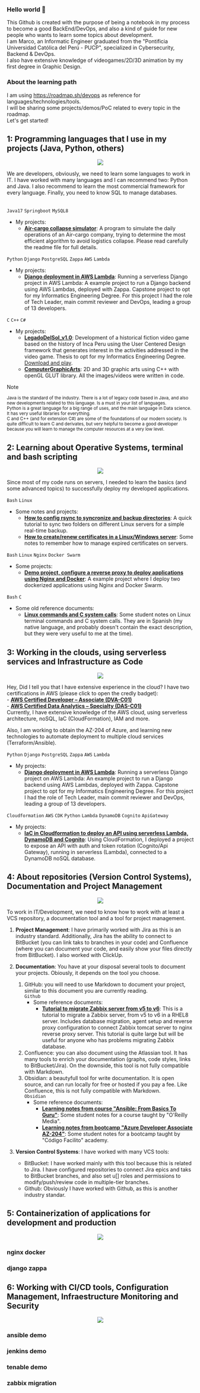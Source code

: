 ### Hello world 👋
This Github is created with the purpose of being a notebook in my process to become a good BackEnd/DevOps, and also a kind of guide for new people who wants to learn some topics about development.  
I am Marco, an Informatic Engineer graduated from the "Pontificia Universidad Católica del Perú - PUCP", specialized in Cybersecurity, Backend & DevOps.  
I also have extensive knowledge of videogames/2D/3D animation by my first degree in Graphic Design. 

### About the learning path
I am using https://roadmap.sh/devops as reference for languages/technologies/tools.  
I will be sharing some projects/demos/PoC related to every topic in the roadmap.  
Let's get started!

## 1: Programming languages ​​that I use in my projects (Java, Python, others)
<p align="center" size="small">
  <a href="https://skillicons.dev">
    <img src="https://skillicons.dev/icons?i=python,django,java,spring,c,cpp,mysql,postgres,postman" />
  </a>
</p>
We are developers, obviously, we need to learn some languages to work in IT. I have worked with many languages and I can recommend two: Python and Java. I also recommend to learn the most commercial framework for every language. Finally, you need to know SQL to manage databases.      
<br/><br/>  

`Java17` `Springboot` `MySQL8`  
- My projects:
	- **[Air-cargo collapse simulator](https://github.com/MrBossio/parcel-shipments-by-air-cargo-API)**: A program to simulate the daily operations of an Air-cargo company, trying to determine the most efficient algorithm to avoid logistics collapse. Please read carefully the readme file for full details.  

`Python` `Django` `PostgreSQL` `Zappa` `AWS` `Lambda` 
- My projects:
	- **[Django deployment in AWS Lambda](https://github.com/MrBossio/sigcc-back)**: Running a serverless Django project in AWS Lambda: A example project to run a Django backend using AWS Lambdas, deployed with Zappa. Capstone project to opt for my Informatics Engineering Degree. For this project I had the role of Tech Leader, main commit reviewer and DevOps, leading a group of 13 developers.

`C` `C++` `C#` 
- My projects:
	- **[LegadoDelSol_v1.0](https://github.com/MrBossio/LegadoDelSol_v1.0)**: Development of a historical fiction video game based on the history of Inca Peru using the User Centered Design framework that generates interest in the activities addressed in the video game. Thesis to opt for my Informatics Engineering Degree. [Download and play](https://drive.google.com/open?id=1-Fqzb5YTq8j-yqrTKmPvPIrYu_TdAMMk&usp=drive_fs).
	- **[ComputerGraphicArts](https://github.com/MrBossio/ComputerGraphicArts)**: 2D and 3D graphic arts using C++ with openGL GLUT library. All the images/videos were written in code.

> [!NOTE]  
> <sub>Java is the standard of the industry. There is a lot of legacy code based in Java, and also new developments related to this language. Is a must in your list of languages.  
> Python is a great language for a big range of uses, and the main language in Data science. It has very useful libraries for everything.  
> C and C++ (and for extension C#) are some of the foundations of our modern society. Is quite difficult to learn C and derivates, but very helpful to become a good developer because you will learn to manage the computer resources at a very low level.</sub>  


## 2: Learning about Operative Systems, terminal and bash scripting

<p align="center">
  <a href="https://skillicons.dev">
    <img src="https://skillicons.dev/icons?i=windows,redhat,ubuntu,linux,bash,powershell,nginx,c" />
  </a>
</p>

Since most of my code runs on servers, I needed to learn the basics (and some advanced topics) to successfully deploy my developed applications. 

`Bash` `Linux`
- Some notes and projects:
	- **[How to config rsync to syncronize and backup directories]()**: A quick tutorial to sync two folders on different Linux servers for a simple real-time backup.	
	- **[How to create/renew certificates in a Linux/Windows server]()**: Some notes to remember how to manage expired certificates on servers.  

`Bash` `Linux` `Nginx` `Docker Swarm`
- Some projects:
    - **[Demo project, configure a reverse proxy to deploy applications using Nginx and Docker]()**: A example project where I deploy two dockerized applications using Nginx and Docker Swarm. 

`Bash` `C`
- Some old reference documents:
    - **[Linux commands and C system calls](Linux_commands_and_C_system_calls/Linux_commands_and_C_system_calls.md)**: Some student notes on Linux terminal commands and C system calls. They are in Spanish (my native language, and probably doesn't contain the exact description, but they were very useful to me at the time).  

## 3: Working in the clouds, using serverless services and Infrastructure as Code

<p align="center">
  <a href="https://skillicons.dev">
    <img src="https://skillicons.dev/icons?i=aws,azure,gcp,dynamodb" />
  </a>
</p>


Hey, Did I tell you that I have extensive experience in the cloud? I have two certifications in AWS (please click to open the credly badget):  
	- **[AWS Certified Developer – Associate (DVA-C01)](https://www.credly.com/badges/88c50bd8-dc55-4a7b-9d11-7c3da6d5c149/public_url)**  
	- **[AWS Certified Data Analytics – Specialty (DAS-C01)](https://www.credly.com/badges/565789e9-78f0-440a-be47-1a708322e796/linked_in)**   
Currently, I have extensive knowledge of the AWS cloud, using serverless architecture, noSQL, IaC (CloudFormation), IAM and more.  

Also, I am working to obtain the AZ-204 of Azure, and learning new technologies to automate deployment to multiple cloud services (Terraform/Ansible).

`Python` `Django` `PostgreSQL` `Zappa` `AWS` `Lambda` 
- My projects:
	- **[Django deployment in AWS Lambda](https://github.com/MrBossio/sigcc-back)**: Running a serverless Django project on AWS Lambda: An example project to run a Django backend using AWS Lambdas, deployed with Zappa. Capstone project to opt for my Informatics Engineering Degree. For this project I had the role of Tech Leader, main commit reviewer and DevOps, leading a group of 13 developers.

`Cloudformation` `AWS` `CDK` `Python` `Lambda` `DynamoDB` `Cognito` `ApiGateway` 
- My projects:
	- **[IaC in Cloudformation to deploy an API using serverless Lambda, DynamoDB and Cognito]()**: Using CloudFormation, I deployed a project to expose an API with auth and token rotation (Cognito/Api Gateway), running in serverless (Lambda), connected to a DynamoDB noSQL database.


## 4: About repositories (Version Control Systems), Documentation and Project Management

<p align="center">
  <a href="https://skillicons.dev">
    <img src="https://skillicons.dev/icons?i=git,bitbucket,github,markdown,obsidian" />
  </a>
</p>

To work in IT/Development, we need to know how to work with at least a VCS repository, a documentation tool and a tool for project management.

1. **Project Management**: I have primarily worked with Jira as this is an industry standard. Additionally, Jira has the ability to connect to BitBucket (you can link taks to branches in your code) and Confluence (where you can document your code, and easily show your files directly from BitBucket). I also worked with ClickUp.

2. **Documentation**: You have at your disposal several tools to document your projects. Obiously, it depends on the tool you choose.  
	1. GitHub: you will need to use Markdown to document your project, similar to this document you are currently reading.  
	`Github`
		- Some reference documents:
			- **[Tutorial to migrate Zabbix server from v5 to v6](https://github.com/MrBossio/zabbix-v5-to-v6-migration)**: This is a tutorial to migrate a Zabbix server, from v5 to v6 in a RHEL8 server. Includes database migration, agent setup and reverse proxy configuration to connect Zabbix tomcat server to nginx reverse proxy server. This tutorial is quite large but will be useful for anyone who has problems migrating Zabbix database. 
	2. Confluence: you can also document using the Atlassian tool. It has many tools to enrich your documentation (graphs, code styles, links to BitBucket/Jira). On the downside, this tool is not fully compatible with Markdown.
	3. Obsidian: a beautyfull tool for write documentation. It is open source, and can run locally for free or hosted if you pay a fee. Like Confluence, this is not fully compatible with Markdown.  
	`Obsidian`
		- Some reference documents:
			- **[Learning notes from course "Ansible: From Basics To Guru"](https://github.com/MrBossio/Learning-notes-Ansible)**: Some student notes for a course taught by "O'Reilly Media".  
			- **[Learning notes from bootcamp "Azure Developer Associate AZ-204"](https://github.com/MrBossio/Learning-notes-Azure)**: Some student notes for a bootcamp taught by "Código Facilito" academy.  

3. **Version Control Systems**: I have worked with many VCS tools:
	- BitBucket: I have worked mainly with this tool because this is related to Jira. I have configured repositories to connect Jira epics and taks to BitBucket branches, and also set u[] roles and permissions to modify/push/review code in multiple-tier branches.
	- Github: Obviously I have worked with Github, as this is another industry standar.

## 5:  Containerization of applications for development and production

<p align="center">
  <a href="https://skillicons.dev">
    <img src="https://skillicons.dev/icons?i=docker,kubernetes,nginx" />
  </a>
</p>

### nginx docker
### django zappa

## 6: Working with CI/CD tools, Configuration Management, Infraestructure Monitoring and Security

<p align="center">
  <a href="https://skillicons.dev">
    <img src="https://skillicons.dev/icons?i=jenkins,ansible,terraform" />
  </a>
</p>

### ansible demo
### jenkins demo
### tenable demo
### zabbix migration 